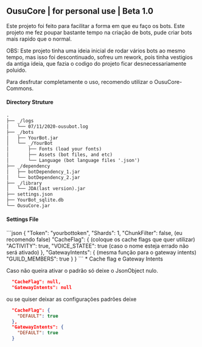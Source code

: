 ## OusuCore | for personal use | Beta 1.0

<p>Este projeto foi feito para facilitar a forma em que eu faço os bots.
Este projeto me fez poupar bastante tempo na criação de bots,
pude criar bots mais rapido que o normal.</p>

<p>
OBS: Este projeto tinha uma ideia inicial de rodar vários bots ao mesmo tempo, mas isso foi descontinuado,
sofreu um rework, pois tinha vestigios da antiga ideia, que fazia o codigo do projeto ficar desnecessariamente poluido.
<p>
Para desfrutar completamente o uso, recomendo utilizar o OusuCore-Commons.
<h4>Directory Struture</h4>

```markdown
.
├── _/logs
│   └── 07/11/2020-ousubot.log
├── _/bots
│   ├── YourBot.jar
│   └── _/YourBot
│       ├── Fonts (load your fonts)
│       ├── Assets (bot files, and etc)
│       └── Language (bot language files '.json')
├── _/dependency
│   ├── botDependency_1.jar
│   └── botDependency_2.jar
├── _/library
│   └── JDA(last version).jar
├── settings.json
├── YourBot_sqlite.db
└── OusuCore.jar
```
<h4>Settings File</h4>
```json
{
  "Token": "yourbottoken",
  "Shards": 1,
  "ChunkFilter": false, (eu recomendo false)
  "CacheFlag": { (coloque os cache flags que quer utilizar)
    "ACTIVITY": true,
    "VOICE_STATEE": true (caso o nome esteja errado não será ativado)
  }, 
  "GatewayIntents": { (mesma função para o gateway intents)
    "GUILD_MEMBERS": true
  }
}
```
* Cache flag e Gateway Intents

Caso não queira ativar o padrão só deixe o JsonObject nulo.
```json
  "CacheFlag": null,
  "GatewayIntents": null
```
ou se quiser deixar as configurações padrões deixe
```json
  "CacheFlag": {
    "DEFAULT": true
  },
  "GatewayIntents": {
    "DEFAULT": true
  }
```